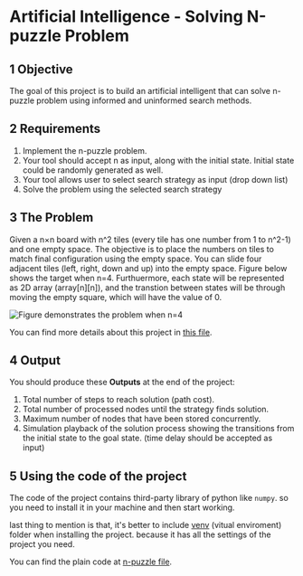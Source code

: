 # Artificial Intelligence - Solving N-puzzle Problem

## 1 Objective
The goal of this project is to build an artificial intelligent that can solve n-puzzle problem using informed and uninformed search methods.

## 2 Requirements
1. Implement the n-puzzle problem.
1. Your tool should accept n as input, along with the initial state. Initial state could be randomly generated as well.
1. Your tool allows user to select search strategy as input (drop down list)
1. Solve the problem using the selected search strategy

## 3 The Problem
Given a n×n board with n^2 tiles (every tile has one number from 1 to n^2-1) and one
empty space. The objective is to place the numbers on tiles to match final configuration
using the empty space. You can slide four adjacent tiles (left, right, down and up) into
the empty space. Figure below shows the target when n=4. Furthuermore, each state
will be represented as 2D array (array\[n]\[n]), and the transtion between states will be
through moving the empty square, which will have the value of 0. 

![Figure demonstrates the problem when n=4](https://algorithmsinsight.files.wordpress.com/2016/03/220px-15-puzzle-svg.png?w=730)

You can find more details about this project in [this file](/Report/Report.pdf).

## 4 Output
You should produce these **Outputs** at the end of the project:
1. Total number of steps to reach solution (path cost).
1. Total number of processed nodes until the strategy finds solution.
1. Maximum number of nodes that have been stored concurrently.
1. Simulation playback of the solution process showing the transitions from the initial state to the goal state. (time delay should be accepted as input)



## 5 Using the code of the project
The code of the project contains third-party library of python like `numpy`. so you need to install it in your machine and then start working.

last thing to mention is that, it's better to include [venv](/venv) (vitual enviroment) folder when installing the project. because it has all the settings of the project you need.

You can find the plain code at [n-puzzle file](n-puzzle.py).
